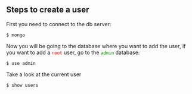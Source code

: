 ## Steps to create a user

First you need to connect to the db server:

`$ mongo`

Now you will be going to the database where you want to 
add the user, if you want to add a <font color=red>`root`</font> user,
go to the <font color=green>`admin`</font> database:

`$ use admin`


Take a look at the current user

`$ show users`


